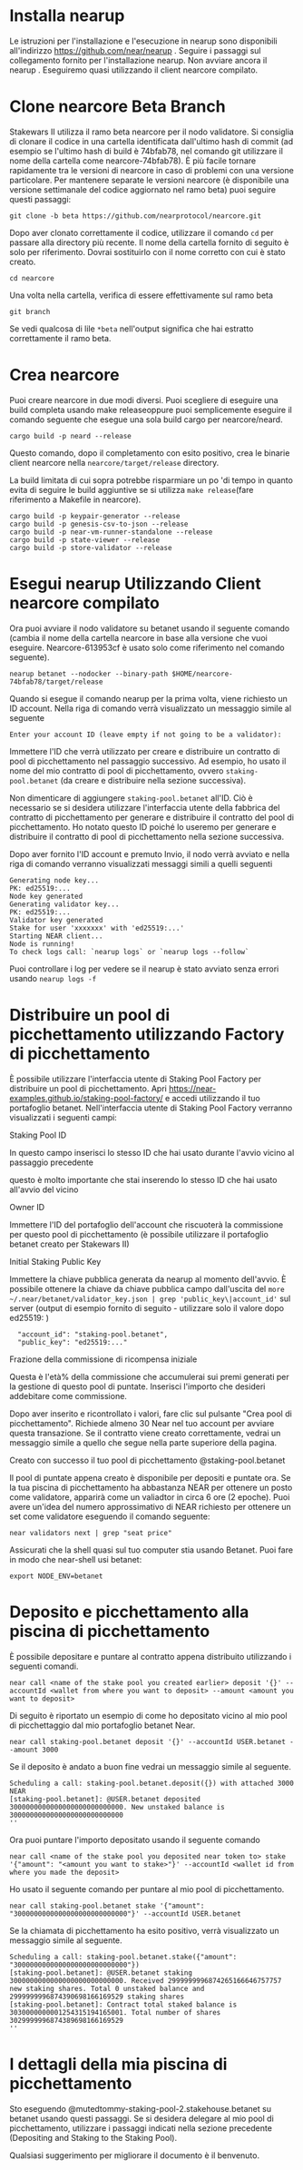 # Installa nearup
Le istruzioni per l'installazione e l'esecuzione in nearup sono disponibili all'indirizzo https://github.com/near/nearup . Seguire i passaggi sul collegamento fornito per l'installazione nearup. Non avviare ancora il nearup . Eseguiremo quasi utilizzando il client nearcore compilato.

# Clone nearcore Beta Branch
Stakewars II utilizza il ramo beta nearcore per il nodo validatore. Si consiglia di clonare il codice in una cartella identificata dall'ultimo hash di commit (ad esempio se l'ultimo hash di build è 74bfab78, nel comando git utilizzare il nome della cartella come nearcore-74bfab78). È più facile tornare rapidamente tra le versioni di nearcore in caso di problemi con una versione particolare. Per mantenere separate le versioni nearcore (è disponibile una versione settimanale del codice aggiornato nel ramo beta) puoi seguire questi passaggi:

```
git clone -b beta https://github.com/nearprotocol/nearcore.git
```
Dopo aver clonato correttamente il codice, utilizzare il comando `cd` per passare alla directory più recente. Il nome della cartella fornito di seguito è solo per riferimento. Dovrai sostituirlo con il nome corretto con cui è stato creato.
```
cd nearcore
```
Una volta nella cartella, verifica di essere effettivamente sul ramo beta
```
git branch
```
Se vedi qualcosa di lile `*beta` nell'output significa che hai estratto correttamente il ramo beta.

# Crea nearcore
Puoi creare nearcore in due modi diversi. Puoi scegliere di eseguire una build completa usando make releaseoppure puoi semplicemente eseguire il comando seguente che esegue una sola build cargo per nearcore/neard.
```
cargo build -p neard --release
```
Questo comando, dopo il completamento con esito positivo, crea le binarie client nearcore nella `nearcore/target/release` directory.

La build limitata di cui sopra potrebbe risparmiare un po 'di tempo in quanto evita di seguire le build aggiuntive se si utilizza `make release`(fare riferimento a Makefile in nearcore).
```
cargo build -p keypair-generator --release
cargo build -p genesis-csv-to-json --release
cargo build -p near-vm-runner-standalone --release
cargo build -p state-viewer --release
cargo build -p store-validator --release
```
# Esegui nearup Utilizzando Client nearcore compilato
Ora puoi avviare il nodo validatore su betanet usando il seguente comando (cambia il nome della cartella nearcore in base alla versione che vuoi eseguire. Nearcore-613953cf è usato solo come riferimento nel comando seguente).
```
nearup betanet --nodocker --binary-path $HOME/nearcore-74bfab78/target/release
```
Quando si esegue il comando nearup per la prima volta, viene richiesto un ID account. Nella riga di comando verrà visualizzato un messaggio simile al seguente
```
Enter your account ID (leave empty if not going to be a validator):
```
Immettere l'ID che verrà utilizzato per creare e distribuire un contratto di pool di picchettamento nel passaggio successivo. Ad esempio, ho usato il nome del mio contratto di pool di picchettamento, ovvero `staking-pool.betanet` (da creare e distribuire nella sezione successiva).

Non dimenticare di aggiungere `staking-pool.betanet` all'ID. Ciò è necessario se si desidera utilizzare l'interfaccia utente della fabbrica del contratto di picchettamento per generare e distribuire il contratto del pool di picchettamento. Ho notato questo ID poiché lo useremo per generare e distribuire il contratto di pool di picchettamento nella sezione successiva.

Dopo aver fornito l'ID account e premuto Invio, il nodo verrà avviato e nella riga di comando verranno visualizzati messaggi simili a quelli seguenti
```
Generating node key...
PK: ed25519:...
Node key generated
Generating validator key...
PK: ed25519:...
Validator key generated
Stake for user 'xxxxxxx' with 'ed25519:...'
Starting NEAR client...
Node is running! 
To check logs call: `nearup logs` or `nearup logs --follow`
```
Puoi controllare i log per vedere se il nearup è stato avviato senza errori usando `nearup logs -f`

# Distribuire un pool di picchettamento utilizzando Factory di picchettamento

È possibile utilizzare l'interfaccia utente di Staking Pool Factory per distribuire un pool di picchettamento. Apri https://near-examples.github.io/staking-pool-factory/ e accedi utilizzando il tuo portafoglio betanet. Nell'interfaccia utente di Staking Pool Factory verranno visualizzati i seguenti campi:

Staking Pool ID

In questo campo inserisci lo stesso ID che hai usato durante l'avvio vicino al passaggio precedente

questo è molto importante che stai inserendo lo stesso ID che hai usato all'avvio del vicino

Owner ID

Immettere l'ID del portafoglio dell'account che riscuoterà la commissione per questo pool di picchettamento (è possibile utilizzare il portafoglio betanet creato per Stakewars II)

Initial Staking Public Key

Immettere la chiave pubblica generata da nearup al momento dell'avvio. È possibile ottenere la chiave da chiave pubblica campo dall'uscita del `more ~/.near/betanet/validator_key.json | grep 'public_key\|account_id'` sul server (output di esempio fornito di seguito - utilizzare solo il valore dopo ed25519: )
```
  "account_id": "staking-pool.betanet",
  "public_key": "ed25519:..."
```
Frazione della commissione di ricompensa iniziale

Questa è l'età% della commissione che accumulerai sui premi generati per la gestione di questo pool di puntate. Inserisci l'importo che desideri addebitare come commissione.

Dopo aver inserito e ricontrollato i valori, fare clic sul pulsante "Crea pool di picchettamento". Richiede almeno 30 Near nel tuo account per avviare questa transazione. Se il contratto viene creato correttamente, vedrai un messaggio simile a quello che segue nella parte superiore della pagina.

Creato con successo il tuo pool di picchettamento @staking-pool.betanet

Il pool di puntate appena creato è disponibile per depositi e puntate ora. Se la tua piscina di picchettamento ha abbastanza NEAR per ottenere un posto come validatore, apparirà come un valiadtor in circa 6 ore (2 epoche). Puoi avere un'idea del numero approssimativo di NEAR richiesto per ottenere un set come validatore eseguendo il comando seguente:
```
near validators next | grep "seat price"
```
Assicurati che la shell quasi sul tuo computer stia usando Betanet. Puoi fare in modo che near-shell usi betanet:
```
export NODE_ENV=betanet
```
# Deposito e picchettamento alla piscina di picchettamento
È possibile depositare e puntare al contratto appena distribuito utilizzando i seguenti comandi.
```
near call <name of the stake pool you created earlier> deposit '{}' --accountId <wallet from where you want to deposit> --amount <amount you want to deposit>
```
Di seguito è riportato un esempio di come ho depositato vicino al mio pool di picchettaggio dal mio portafoglio betanet Near.
```
near call staking-pool.betanet deposit '{}' --accountId USER.betanet --amount 3000
```
Se il deposito è andato a buon fine vedrai un messaggio simile al seguente.
```
Scheduling a call: staking-pool.betanet.deposit({}) with attached 3000 NEAR
[staking-pool.betanet]: @USER.betanet deposited 3000000000000000000000000000. New unstaked balance is 3000000000000000000000000000
''
```
Ora puoi puntare l'importo depositato usando il seguente comando
```
near call <name of the stake pool you deposited near token to> stake '{"amount": "<amount you want to stake>"}' --accountId <wallet id from where you made the deposit>
```
Ho usato il seguente comando per puntare al mio pool di picchettamento.
```
near call staking-pool.betanet stake '{"amount": "3000000000000000000000000000"}' --accountId USER.betanet
```
Se la chiamata di picchettamento ha esito positivo, verrà visualizzato un messaggio simile al seguente.
```
Scheduling a call: staking-pool.betanet.stake({"amount": "3000000000000000000000000000"})
[staking-pool.betanet]: @USER.betanet staking 3000000000000000000000000000. Received 2999999996874265166646757757 new staking shares. Total 0 unstaked balance and 2999999996874390698166169529 staking shares
[staking-pool.betanet]: Contract total staked balance is 3030000000001254315194165001. Total number of shares 3029999996874389698166169529
''
```
# I dettagli della mia piscina di picchettamento

Sto eseguendo @mutedtommy-staking-pool-2.stakehouse.betanet su betanet usando questi passaggi. Se si desidera delegare al mio pool di picchettamento, utilizzare i passaggi indicati nella sezione precedente (Depositing and Staking to the Staking Pool).

Qualsiasi suggerimento per migliorare il documento è il benvenuto.
